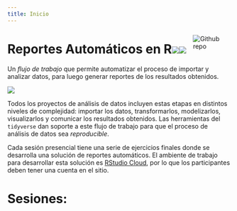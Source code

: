 ```yaml
---
title: Inicio
---
```


<img src="http://mercury.webster.edu/aleshunas/R_learning_infrastructure/images/R.png" style="max-width:15%;min-width:40px;float:right;margin: 10px;" alt="Github repo" />



# Reportes Automáticos en R![](/content/_index_files/Rlogo.svg)![](/content/_index_files/R.png)

Un _flujo de trabajo_ que permite automatizar el proceso de importar y analizar datos, para luego generar reportes de los resultados obtenidos. 

![](/./curso_files/data-science.png)


Todos los proyectos de análisis de datos incluyen estas etapas en distintos niveles de complejidad: importar los datos, transformarlos, modelizarlos, visualizarlos y comunicar los resultados obtenidos. Las herramientas del `tidyverse` dan soporte a este flujo de trabajo para que el proceso de análisis de datos sea _reproducible_. 

Cada sesión presencial tiene una serie de ejercicios finales donde se desarrolla una solución de reportes automáticos. El ambiente de trabajo para desarrollar  esta solución es [RStudio Cloud](https://rstudio.cloud/), por lo que los participantes deben tener una cuenta en el sitio.

# Sesiones:

